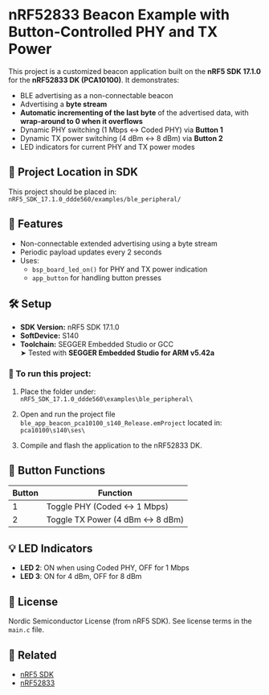 # nRF52833 Beacon Example with Button-Controlled PHY and TX Power

This project is a customized beacon application built on the **nRF5 SDK 17.1.0** for the **nRF52833 DK (PCA10100)**. It demonstrates:

- BLE advertising as a non-connectable beacon
- Advertising a **byte stream**
- **Automatic incrementing of the last byte** of the advertised data, with **wrap-around to 0 when it overflows**
- Dynamic PHY switching (1 Mbps ↔ Coded PHY) via **Button 1**
- Dynamic TX power switching (4 dBm ↔ 8 dBm) via **Button 2**
- LED indicators for current PHY and TX power modes

## 📍 Project Location in SDK

This project should be placed in:
`nRF5_SDK_17.1.0_ddde560/examples/ble_peripheral/`

## 🧠 Features

- Non-connectable extended advertising using a byte stream
- Periodic payload updates every 2 seconds
- Uses:
  - `bsp_board_led_on()` for PHY and TX power indication
  - `app_button` for handling button presses

## 🛠️ Setup

* **SDK Version:** nRF5 SDK 17.1.0  
* **SoftDevice:** S140  
* **Toolchain:** SEGGER Embedded Studio or GCC  
  ➤ Tested with **SEGGER Embedded Studio for ARM v5.42a**  

### 📁 To run this project:

1. Place the folder under:  
   `nRF5_SDK_17.1.0_ddde560\examples\ble_peripheral\`

2. Open and run the project file `ble_app_beacon_pca10100_s140_Release.emProject` located in:  
   `pca10100\s140\ses\`

3. Compile and flash the application to the nRF52833 DK.

## 🧪 Button Functions

| Button | Function                         |
|--------|----------------------------------|
|   1    | Toggle PHY (Coded ↔ 1 Mbps)      |
|   2    | Toggle TX Power (4 dBm ↔ 8 dBm)  |

## 💡 LED Indicators

- **LED 2**: ON when using Coded PHY, OFF for 1 Mbps
- **LED 3**: ON for 4 dBm, OFF for 8 dBm

## 📜 License

Nordic Semiconductor License (from nRF5 SDK). See license terms in the `main.c` file.

## 📂 Related

- [nRF5 SDK](https://www.nordicsemi.com/Products/Development-software/nRF5-SDK)
- [nRF52833](https://www.nordicsemi.com/Products/nRF52833)


